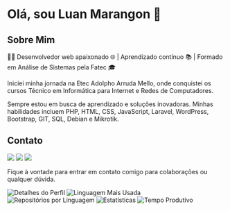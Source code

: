 


# Olá, sou Luan Marangon 👋

## Sobre Mim

👨‍💻 Desenvolvedor web apaixonado 🌐 | Aprendizado contínuo 📚 | Formado em Análise de Sistemas pela Fatec 🎓

Iniciei minha jornada na Etec Adolpho Arruda Mello, onde conquistei os cursos Técnico em Informática para Internet e Redes de Computadores.

Sempre estou em busca de aprendizado e soluções inovadoras. Minhas habilidades incluem PHP, HTML, CSS, JavaScript, Laravel, WordPress, Bootstrap, GIT, SQL, Debian e Mikrotik.


<!-- ## Projetos

- [Projeto 1](link_para_projeto_1): Breve descrição do projeto 1.
- [Projeto 2](link_para_projeto_2): Breve descrição do projeto 2.
- [Projeto 3](link_para_projeto_3): Breve descrição do projeto 3.

Confira meus outros projetos no meu [perfil do GitHub](https://github.com/luanmarangon). -->

## Contato

 <a href="https://www.linkedin.com/in/luan-marangon/" target="_blank"><img src="https://img.shields.io/badge/LinkedIn-0077B5?style=for-the-badge&logo=linkedin&logoColor=white" target="_blank"></a> 
 <a href="https://wa.me/5518997482397" target="_blank"><img src="https://img.shields.io/badge/WhatsApp-25D366?style=for-the-badge&logo=whatsapp&logoColor=white" target="_blank"></a>
 <a href="mailto:luanymarangon@gmail.com" target="_blank"><img src="https://img.shields.io/badge/Gmail-D14836?style=for-the-badge&logo=gmail&logoColor=white" target="_blank"></a>


Fique à vontade para entrar em contato comigo para colaborações ou qualquer dúvida.

<!-- ![Marangon GitHub stats](https://github-readme-stats.vercel.app/api?username=luanmarangon&show_icons=true&theme=vue-dark)
[![Top Langs](https://github-readme-stats.vercel.app/api/top-langs/?username=luanmarangon&layout=compact&theme=vue-dark)](https://github.com/anuraghazra/github-readme-stats) -->
<!-- [![Harlok's wakatime stats](https://github-readme-stats.vercel.app/api/wakatime?username=luanmarangon)](https://github.com/anuraghazra/github-readme-stats) -->


<!-- ![luanmarangon's Stats](https://github-readme-stats.vercel.app/api?username=luanmarangon&theme=vue-dark&show_icons=true&hide_border=true&count_private=true)
![luanmarangon's Top Languages](https://github-readme-stats.vercel.app/api/top-langs/?username=luanmarangon&theme=vue-dark&show_icons=true&hide_border=true&layout=compact)

![luanmarangon's Streak](https://github-readme-streak-stats.herokuapp.com/?user=luanmarangon&theme=vue-dark&hide_border=true)
-->
<!-- ![Snake animation](https://github.com/Pleiterson/Pleiterson/blob/output/github-contribution-grid-snake.svg) -->

![Detalhes do Perfil](http://github-profile-summary-cards.vercel.app/api/cards/profile-details?username=luanmarangon&theme=dracula)
![Linguagem Mais Usada](http://github-profile-summary-cards.vercel.app/api/cards/most-commit-language?username=luanmarangon&theme=dracula&exclude={exclude}) ![Repositórios por Linguagem](http://github-profile-summary-cards.vercel.app/api/cards/repos-per-language?username=luanmarangon&theme=dracula&exclude={exclude})
![Estatísticas](http://github-profile-summary-cards.vercel.app/api/cards/stats?username=luanmarangon&theme=dracula) ![Tempo Produtivo](http://github-profile-summary-cards.vercel.app/api/cards/productive-time?username=luanmarangon&theme=dracula&utcOffset=-3)

